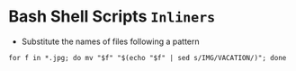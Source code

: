 # Bash Shell Scripts `Inliners`

- Substitute the names of files following a pattern

```console
for f in *.jpg; do mv "$f" "$(echo "$f" | sed s/IMG/VACATION/)"; done
```

